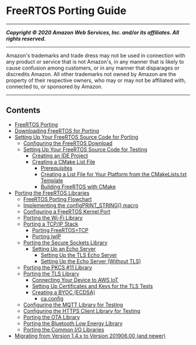 # FreeRTOS Porting Guide

-----
*****Copyright &copy; 2020 Amazon Web Services, Inc. and/or its affiliates. All rights reserved.*****

-----
Amazon's trademarks and trade dress may not be used in 
     connection with any product or service that is not Amazon's, 
     in any manner that is likely to cause confusion among customers, 
     or in any manner that disparages or discredits Amazon. All other 
     trademarks not owned by Amazon are the property of their respective
     owners, who may or may not be affiliated with, connected to, or 
     sponsored by Amazon.

-----
## Contents
+ [FreeRTOS Porting](porting-guide.md)
+ [Downloading FreeRTOS for Porting](porting-download.md)
+ [Setting Up Your FreeRTOS Source Code for Porting](porting-set-up-project.md)
   + [Configuring the FreeRTOS Download](porting-set-up-directory.md)
   + [Setting Up Your FreeRTOS Source Code for Testing](testing-set-up.md)
      + [Creating an IDE Project](porting-create-project.md)
      + [Creating a CMake List File](porting-cmake-setup.md)
         + [Prerequisites](building-cmake-prereqs.md)
         + [Creating a List File for Your Platform from the CMakeLists.txt Template](cmake-template.md)
         + [Building FreeRTOS with CMake](building-cmake.md)
+ [Porting the FreeRTOS Libraries](afr-porting.md)
   + [FreeRTOS Porting Flowchart](porting-chart.md)
   + [Implementing the configPRINT_STRING() macro](afr-porting-config.md)
   + [Configuring a FreeRTOS Kernel Port](afr-porting-kernel.md)
   + [Porting the Wi-Fi Library](afr-porting-wifi.md)
   + [Porting a TCP/IP Stack](afr-porting-tcp.md)
      + [Porting FreeRTOS+TCP](porting-freertos-tcp.md)
      + [Porting lwIP](porting-lwip.md)
   + [Porting the Secure Sockets Library](afr-porting-ss.md)
      + [Setting Up an Echo Server](afr-echo-server.md)
         + [Setting Up the TLS Echo Server](tls-echo-server.md)
         + [Setting Up the Echo Server (Without TLS)](notls-echo-server.md)
   + [Porting the PKCS #11 Library](afr-porting-pkcs.md)
   + [Porting the TLS Library](afr-porting-tls.md)
      + [Connecting Your Device to AWS IoT](testing-connect-iot.md)
      + [Setting Up Certificates and Keys for the TLS Tests](tls-certkey-setup.md)
      + [Creating a BYOC (ECDSA)](afr-byoc.md)
         + [ca.config](porting-ca-config.md)
   + [Configuring the MQTT Library for Testing](afr-porting-mqtt.md)
   + [Configuring the HTTPS Client Library for Testing](afr-porting-https.md)
   + [Porting the OTA Library](afr-porting-ota.md)
   + [Porting the Bluetooth Low Energy Library](afr-porting-ble.md)
   + [Porting the Common I/O Libraries](freertos-porting-commonio.md)
+ [Migrating from Version 1.4.x to Version 201906.00 (and newer)](porting-migration.md)
